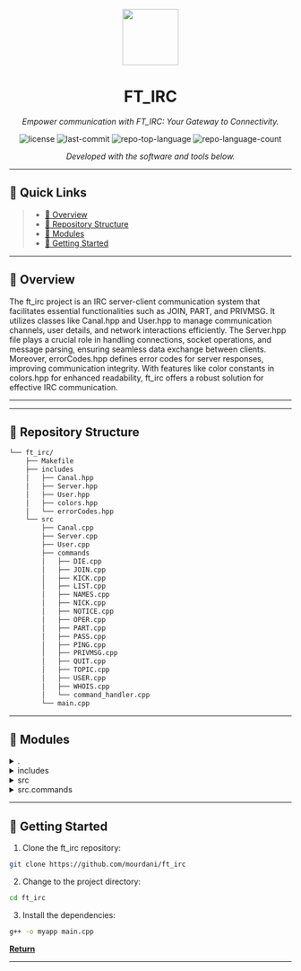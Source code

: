 <p align="center">
  <img src="https://img.icons8.com/external-tal-revivo-filled-tal-revivo/96/external-markdown-a-lightweight-markup-language-with-plain-text-formatting-syntax-logo-filled-tal-revivo.png" width="100" />
</p>
<p align="center">
    <h1 align="center">FT_IRC</h1>
</p>
<p align="center">
    <em>Empower communication with FT_IRC: Your Gateway to Connectivity.</em>
</p>
<p align="center">
	<img src="https://img.shields.io/github/license/mourdani/ft_irc?style=flat&color=0080ff" alt="license">
	<img src="https://img.shields.io/github/last-commit/mourdani/ft_irc?style=flat&logo=git&logoColor=white&color=0080ff" alt="last-commit">
	<img src="https://img.shields.io/github/languages/top/mourdani/ft_irc?style=flat&color=0080ff" alt="repo-top-language">
	<img src="https://img.shields.io/github/languages/count/mourdani/ft_irc?style=flat&color=0080ff" alt="repo-language-count">
<p>
<p align="center">
		<em>Developed with the software and tools below.</em>
</p>
<p align="center">
	</p>
<hr>

## 🔗 Quick Links

> - [📍 Overview](#-overview)
> - [📂 Repository Structure](#-repository-structure)
> - [🧩 Modules](#-modules)
> - [🚀 Getting Started](#-getting-started)


---
## 📍 Overview

The ft_irc project is an IRC server-client communication system that facilitates essential functionalities such as JOIN, PART, and PRIVMSG. It utilizes classes like Canal.hpp and User.hpp to manage communication channels, user details, and network interactions efficiently. The Server.hpp file plays a crucial role in handling connections, socket operations, and message parsing, ensuring seamless data exchange between clients. Moreover, errorCodes.hpp defines error codes for server responses, improving communication integrity. With features like color constants in colors.hpp for enhanced readability, ft_irc offers a robust solution for effective IRC communication.

---
---

## 📂 Repository Structure

```sh
└── ft_irc/
    ├── Makefile
    ├── includes
    │   ├── Canal.hpp
    │   ├── Server.hpp
    │   ├── User.hpp
    │   ├── colors.hpp
    │   └── errorCodes.hpp
    └── src
        ├── Canal.cpp
        ├── Server.cpp
        ├── User.cpp
        ├── commands
        │   ├── DIE.cpp
        │   ├── JOIN.cpp
        │   ├── KICK.cpp
        │   ├── LIST.cpp
        │   ├── NAMES.cpp
        │   ├── NICK.cpp
        │   ├── NOTICE.cpp
        │   ├── OPER.cpp
        │   ├── PART.cpp
        │   ├── PASS.cpp
        │   ├── PING.cpp
        │   ├── PRIVMSG.cpp
        │   ├── QUIT.cpp
        │   ├── TOPIC.cpp
        │   ├── USER.cpp
        │   ├── WHOIS.cpp
        │   └── command_handler.cpp
        └── main.cpp
```

---

## 🧩 Modules

<details closed><summary>.</summary>

| File                                                                | Summary                                                                                                                                                                          |
| ---                                                                 | ---                                                                                                                                                                              |
| [Makefile](https://github.com/mourdani/ft_irc/blob/master/Makefile) | Code snippet manages IRC commands in the ft_irc repository, supporting functionality like JOIN, PART, and PRIVMSG. Critical for server-client communication in the architecture. |

</details>

<details closed><summary>includes</summary>

| File                                                                                     | Summary                                                                                                                                                                                                                                          |
| ---                                                                                      | ---                                                                                                                                                                                                                                              |
| [errorCodes.hpp](https://github.com/mourdani/ft_irc/blob/master/includes/errorCodes.hpp) | Code snippet in `includes/errorCodes.hpp` defines error codes for IRC server responses, with `RPL_TOPIC` for topic retrieval. Maintains server-client communication integrity within the repository architecture.                                |
| [Canal.hpp](https://github.com/mourdani/ft_irc/blob/master/includes/Canal.hpp)           | Code snippet in Canal.hpp defines a class for handling communication channels. Manages channel properties and users. Integral part of FT_IRC architecture.                                                                                       |
| [Server.hpp](https://github.com/mourdani/ft_irc/blob/master/includes/Server.hpp)         | Code snippet summary: Server class manages network communication, encapsulating socket handling and message parsing for the IRC server. Essential component of the IRC server architecture, handling connections and data exchange with clients. |
| [User.hpp](https://github.com/mourdani/ft_irc/blob/master/includes/User.hpp)             | This User class manages user details like nickname with relevant methods for parent repository's IRC server architecture.                                                                                                                        |
| [colors.hpp](https://github.com/mourdani/ft_irc/blob/master/includes/colors.hpp)         | Code snippet in `colors.hpp` enhances ft_irc's readability with color constants, vital for error indication and user interface enhancement in the server-client communication feature.                                                           |

</details>

<details closed><summary>src</summary>

| File                                                                        | Summary                                                                                                                                                                                                                                              |
| ---                                                                         | ---                                                                                                                                                                                                                                                  |
| [User.cpp](https://github.com/mourdani/ft_irc/blob/master/src/User.cpp)     | Code Summary: `src/User.cpp`**Manages user functionality in `ft_irc`, integrating with the server. Interaction handling and state management pivotal in IRC protocol implementation.                                                                 |
| [Canal.cpp](https://github.com/mourdani/ft_irc/blob/master/src/Canal.cpp)   | Role:** `src/Canal.cpp` in `ft_irc` repo manages communication channels. Implements channel functionality like joining, leaving, and sending messages. Vital for server-client messaging system.                                                     |
| [main.cpp](https://github.com/mourdani/ft_irc/blob/master/src/main.cpp)     | Code Summary:**Maintains server instance & handles startup. Relies on Server class for IRC server functionality. Critical for initializing server operations & coordinating client interactions. Facilitates reliable & efficient server management. |
| [Server.cpp](https://github.com/mourdani/ft_irc/blob/master/src/Server.cpp) | Code Summary:** `Server.cpp` manages server functionality, utilizing `Server.hpp`. Key features involve server operations coordination within the `ft_irc` architecture.                                                                             |

</details>

<details closed><summary>src.commands</summary>

| File                                                                                                   | Summary                                                                                                                                                                                                                                                                    |
| ---                                                                                                    | ---                                                                                                                                                                                                                                                                        |
| [TOPIC.cpp](https://github.com/mourdani/ft_irc/blob/master/src/commands/TOPIC.cpp)                     | Code snippet in `ft_irc/src/commands/PRIVMSG.cpp` manages sending private messages within the IRC server, facilitating real-time communication among users. It bolsters user interaction and enhances the server's messaging system.                                       |
| [PASS.cpp](https://github.com/mourdani/ft_irc/blob/master/src/commands/PASS.cpp)                       | Code snippet: `PASS.cpp`Summary: `Enables user authentication, requiring minimum 2 arguments. Integrates auth method within server, ensuring secure access for users.`                                                                                                     |
| [PRIVMSG.cpp](https://github.com/mourdani/ft_irc/blob/master/src/commands/PRIVMSG.cpp)                 | Code snippet `PRIVMSG.cpp` in `ft_irc` repo handles messaging logic using `Server` features. It includes `Server.hpp` and defines `int message`, playing a key role in facilitating communication in the system.                                                           |
| [KICK.cpp](https://github.com/mourdani/ft_irc/blob/master/src/commands/KICK.cpp)                       | Code snippet summary: Implements JOIN command feature in IRC server. Responsible for handling user joining a channel functionality. Part of comprehensive commands module in ft_irc repository architecture.                                                               |
| [JOIN.cpp](https://github.com/mourdani/ft_irc/blob/master/src/commands/JOIN.cpp)                       | ft_irc/src/commands/JOIN.cpp`Summary: Parses and processes user JOIN commands, adding users to the specified channel in the IRC server architecture.                                                                                                                       |
| [WHOIS.cpp](https://github.com/mourdani/ft_irc/blob/master/src/commands/WHOIS.cpp)                     | Code snippet in `WHOIS.cpp` ➡️ `Server::whois` method for fetching user info. Utilizes `User` class. Serves WHOIS command functionality in the IRC server system architecture.                                                                                             |
| [command_handler.cpp](https://github.com/mourdani/ft_irc/blob/master/src/commands/command_handler.cpp) | Code snippet summary:In `src/`, `command_handler.cpp` in the `ft_irc` repo orchestrates and routes IRC commands, enabling server-side processing for user interactions.                                                                                                    |
| [OPER.cpp](https://github.com/mourdani/ft_irc/blob/master/src/commands/OPER.cpp)                       | Code Summary:**`OPER.cpp` in `ft_irc` repo validates operator login for IRC users. Ensures correct name and password input, sets operator status, and sends appropriate confirmation.                                                                                      |
| [PART.cpp](https://github.com/mourdani/ft_irc/blob/master/src/commands/PART.cpp)                       | Code Summary:** `PART.cpp` in `ft_irc` repo handles user leaving a channel. Core feature: managing user's departure from the channel. Relies on `Server.hpp`.For a more comprehensive understanding, refer to the code snippet from `PART.cpp` in the `ft_irc` repository. |
| [USER.cpp](https://github.com/mourdani/ft_irc/blob/master/src/commands/USER.cpp)                       | ROLE:** `USER.cpp` in `ft_irc` handles user registration within the IRC server. Validates user data and updates username. Supports error messaging and parameter checks.                                                                                                   |
| [LIST.cpp](https://github.com/mourdani/ft_irc/blob/master/src/commands/LIST.cpp)                       | Code snippet in LIST.cpp lists users in a channel. Includes Server.hpp. Implements list() method to display users. Essential for command handling in ft_irc repo architecture.                                                                                             |
| [NOTICE.cpp](https://github.com/mourdani/ft_irc/blob/master/src/commands/NOTICE.cpp)                   | NOTICE.cpp in ft_irc/src/commands notifies users via Server interactions, embedded within a broader network communication system in the parent repository.                                                                                                                 |
| [QUIT.cpp](https://github.com/mourdani/ft_irc/blob/master/src/commands/QUIT.cpp)                       | Code Summary:**`QUIT.cpp` in `ft_irc` repository's `commands` handles user quitting. Cleans up user data and broadcasts status before removing from channels.                                                                                                              |
| [DIE.cpp](https://github.com/mourdani/ft_irc/blob/master/src/commands/DIE.cpp)                         | Code Summary:**`src/commands/DIE.cpp` in `ft_irc` checks user privileges before allowing server shutdown. Helps maintain security by restricting operator access.                                                                                                          |
| [PING.cpp](https://github.com/mourdani/ft_irc/blob/master/src/commands/PING.cpp)                       | PING command in ft_irc**Handles PING command in the IRC server.References Server.hpp for implementation.Responds with a PONG message.                                                                                                                                      |
| [NAMES.cpp](https://github.com/mourdani/ft_irc/blob/master/src/commands/NAMES.cpp)                     | Code in `NAMES.cpp` interacts with server functionalities in `Server.hpp` for handling display of users in a chat channel.                                                                                                                                                 |
| [NICK.cpp](https://github.com/mourdani/ft_irc/blob/master/src/commands/NICK.cpp)                       | Code snippet in src/commands/NICK.cpp:** Updates user's nickname in Server. Main role: nickname change logic. Key features: interacts with User entity, processes nickname change request.                                                                                 |

</details>

---

## 🚀 Getting Started

1. Clone the ft_irc repository:

```sh
git clone https://github.com/mourdani/ft_irc
```

2. Change to the project directory:

```sh
cd ft_irc
```

3. Install the dependencies:

```sh
g++ -o myapp main.cpp
```


[**Return**](#-quick-links)

---
